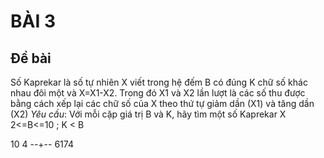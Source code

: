 # BÀI 3

## Đề bài

Số Kaprekar là số tự nhiên X viết trong hệ đếm B có đúng K chữ số khác nhau đôi một và X=X1-X2.
Trong đó X1 và X2 lần lượt là các số thu được bằng cách xếp lại các chữ số của X theo thứ tự giảm dần (X1) và tăng dần (X2)
_Yêu cầu_: Với mỗi cặp giá trị B và K, hãy tìm một số Kaprekar X
2<=B<=10 ; K < B

10 4  --+-- 6174

